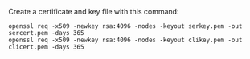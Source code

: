 Create a certificate and key file with this command:
```
openssl req -x509 -newkey rsa:4096 -nodes -keyout serkey.pem -out sercert.pem -days 365
openssl req -x509 -newkey rsa:4096 -nodes -keyout clikey.pem -out clicert.pem -days 365
```